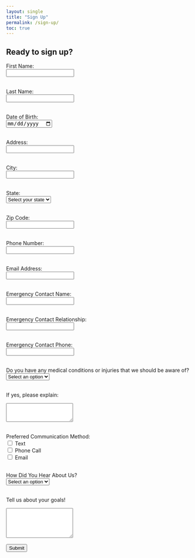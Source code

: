 ```yaml
---
layout: single
title: "Sign Up"
permalink: /sign-up/
toc: true
---
```


## Ready to sign up?
<form name="gform" id="gform" enctype="text/plain" action="https://docs.google.com/forms/d/e/1FAIpQLScCb9GDu3Eu9y9AMRCl8dVcKJXh_Z3PKTVHWypr1YTuu2md5w/formResponse?" target="hidden_iframe" onsubmit="submitted=true; return checkElement();">
  <label for="entry.327415832">First Name:</label><br>
  <input type="text" name="entry.327415832" id="entry.327415832" required><br><br>

  <label for="entry.1257916137">Last Name:</label><br>
  <input type="text" name="entry.1257916137" id="entry.1257916137" required><br><br>

  <label for="entry.1829303412">Date of Birth:</label><br>
  <input type="date" name="entry.1829303412" id="entry.1829303412" required><br><br>

  <label for="entry.733374511">Address:</label><br>
  <input type="text" name="entry.733374511" id="entry.733374511" required><br><br>

  <label for="entry.367431068">City:</label><br>
  <input type="text" name="entry.367431068" id="entry.367431068" required><br><br>

  <label for="entry.974389107">State:</label><br>
  <select name="entry.974389107" id="entry.974389107" required>
      <option value="" disabled selected>Select your state</option>
      <option value="Alabama">Alabama</option>
      <option value="Alaska">Alaska</option>
      <option value="Arizona">Arizona</option>
      <option value="Arkansas">Arkansas</option>
      <option value="California">California</option>
      <option value="Colorado">Colorado</option>
      <option value="Connecticut">Connecticut</option>
      <option value="Delaware">Delaware</option>
      <option value="Florida">Florida</option>
      <option value="Georgia">Georgia</option>
      <option value="Hawaii">Hawaii</option>
      <option value="Idaho">Idaho</option>
      <option value="Illinois">Illinois</option>
      <option value="Indiana">Indiana</option>
      <option value="Iowa">Iowa</option>
      <option value="Kansas">Kansas</option>
      <option value="Kentucky">Kentucky</option>
      <option value="Louisiana">Louisiana</option>
      <option value="Maine">Maine</option>
      <option value="Maryland">Maryland</option>
      <option value="Massachusetts">Massachusetts</option>
      <option value="Michigan">Michigan</option>
      <option value="Minnesota">Minnesota</option>
      <option value="Mississippi">Mississippi</option>
      <option value="Missouri">Missouri</option>
      <option value="Montana">Montana</option>
      <option value="Nebraska">Nebraska</option>
      <option value="Nevada">Nevada</option>
      <option value="New Hampshire">New Hampshire</option>
      <option value="New Jersey">New Jersey</option>
      <option value="New Mexico">New Mexico</option>
      <option value="New York">New York</option>
      <option value="North Carolina">North Carolina</option>
      <option value="North Dakota">North Dakota</option>
      <option value="Ohio">Ohio</option>
      <option value="Oklahoma">Oklahoma</option>
      <option value="Oregon">Oregon</option>
      <option value="Pennsylvania">Pennsylvania</option>
      <option value="Rhode Island">Rhode Island</option>
      <option value="South Carolina">South Carolina</option>
      <option value="South Dakota">South Dakota</option>
      <option value="Tennessee">Tennessee</option>
      <option value="Texas">Texas</option>
      <option value="Utah">Utah</option>
      <option value="Vermont">Vermont</option>
      <option value="Virginia">Virginia</option>
      <option value="Washington">Washington</option>
      <option value="West Virginia">West Virginia</option>
      <option value="Wisconsin">Wisconsin</option>
      <option value="Wyoming">Wyoming</option>
  </select><br><br>

  <label for="entry.153927996">Zip Code:</label><br>
  <input type="text" name="entry.153927996" id="entry.153927996" required><br><br>

  <label for="entry.2037584502">Phone Number:</label><br>
  <input type="text" name="entry.2037584502" id="entry.2037584502" required><br><br>

  <label for="entry.1802132020">Email Address:</label><br>
  <input type="email" name="entry.1802132020" id="entry.1802132020" required><br><br>

  <label for="entry.1289776622">Emergency Contact Name:</label><br>
  <input type="text" name="entry.1289776622" id="entry.1289776622" required><br><br>

  <label for="entry.798917113">Emergency Contact Relationship:</label><br>
  <input type="text" name="entry.798917113" id="entry.798917113" required><br><br>

  <label for="entry.537278761">Emergency Contact Phone:</label><br>
  <input type="text" name="entry.537278761" id="entry.537278761" required><br><br>

  <label for="entry.13227735">Do you have any medical conditions or injuries that we should be aware of?</label><br>
  <select name="entry.13227735" id="entry.13227735" required>
      <option value="" disabled selected>Select an option</option>
      <option value="Yes">Yes</option>
      <option value="No">No</option>
  </select><br><br>

  <label for="entry.2122127662">If yes, please explain:</label><br>
  <textarea name="entry.2122127662" id="entry.2122127662" rows="3"></textarea><br><br>

  <label for="entry.392436055">Preferred Communication Method:</label><br>
  <input type="checkbox" name="entry.392436055" id="entry.392436055_text" value="Text"> Text<br>
  <input type="checkbox" name="entry.392436055" id="entry.392436055_call" value="Phone Call"> Phone Call<br>
  <input type="checkbox" name="entry.392436055" id="entry.392436055_email" value="Email"> Email<br><br>

  <label for="entry.2029248502">How Did You Hear About Us?</label><br>
  <select name="entry.2029248502" id="entry.2029248502" required>
      <option value="" disabled selected>Select an option</option>
      <option value="Internet Search">Internet Search</option>
      <option value="Facebook">Facebook</option>
      <option value="Instagram">Instagram</option>
      <option value="Friend/Family">Friend/Family</option>
      <option value="Other">Other</option>
  </select><br><br>

  <label for="entry.375159561">Tell us about your goals!</label><br>
  <textarea name="entry.375159561" id="entry.375159561" rows="5" required></textarea><br><br>

  <!-- Honeypot field -->
  <input type="text" name="whatisfiveplusfive" id="whatisfiveplusfive" style="display:none;">

  <input class="btn btn--success" type="submit" value="Submit">
</form>

<div id="form-overlay" style="display:none;">
  <p>Submitted! Check your email to complete sign up.</p>
</div>

<iframe name="hidden_iframe" id="hidden_iframe" style="display:none;" onload="if(submitted) { showOverlay(); }"></iframe>

<script>
  var submitted = false;

  function showOverlay() {
    document.getElementById('gform').style.display = 'none';
    document.getElementById('form-overlay').style.display = 'block';
  }

  function checkElement() {
    var elementValue = document.getElementById('whatisfiveplusfive').value;
    if (elementValue) {
      // Bot submission detected
      return false;
    }
    submitted = true;
    return true;
  }
</script>
